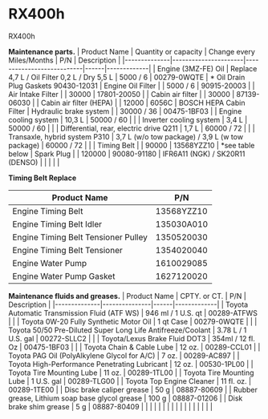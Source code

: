 # RX400h
RX400h

**Maintenance parts.**
| Product Name | Quantity or capacity | Change every Miles/Months | P/N  | Description |
|--------------|----------------------|---------------------------|------|-------------|
| Engine (3MZ-FE) Oil | Replace 4,7 L / Oil Filter 0,2 L / Dry 5,5 L | 5000 / 6 | 00279-0WQTE | * Oil Drain Plug Gaskets 90430-12031
| Engine Oil Filter |  | 5000 / 6 | 90915-20003 |
| Air Intake Filter |  | 30000 | 17801-20050 | 
| Cabin air filter |  | 30000 | 87139-06030 | 
| Cabin air filter (HEPA) |  | 12000 | 6056C | BOSCH HEPA Cabin Filter
| Hydraulic brake system |  | 30000 / 36 | 00475-1BF03 |
| Engine cooling system  | 10,3 L | 50000 / 60 |  |
| Inverter cooling system  | 3,4 L | 50000 / 60 |  |
| Differential, rear, electric drive Q211 | 1,7 L | 60000 / 72 |  | 
| Transaxle, hybrid system P310 | 3,7 L (w/o tow package) / 3,9 L (w tow package) | 60000 / 72 |  | 
| Timing Belt |  | 90000 | 13568YZZ10 | \*see table below
| Spark Plug |  | 120000 | 90080-91180 | IFR6A11 (NGK) / SK20R11 (DENSO)
|  |  |  |  | 

**Timing Belt Replace**

| Product Name | P/N  |
|--------------|------|
| Engine Timing Belt | 13568YZZ10 |
| Engine Timing Belt Idler | 135030A010 |
| Engine Timing Belt Tensioner Pulley | 1350520030 |
| Engine Timing Belt Tensioner | 1354020040 |
| Engine Water Pump | 1610029085 |
| Engine Water Pump Gasket | 1627120020 |


**Maintenance fluids and greases.**
| Product Name | CPTY. or CT.  | P/N  | Description |
|--------------|---------------|------|-------------|
| Toyota Automatic Transmission Fluid (ATF WS) | 946 ml / 1 U.S. qt | 00289-ATFWS |   |
| Toyota 0W-20 Fully Synthetic Motor Oil | 1 qt Case | 00279-0WQTE |  |
| Toyota 50/50 Pre-Diluted Super Long Life Antifreeze/Coolant | 3.78 L / 1 U.S. gal | 00272-SLLC2 |  |
| Toyota/Lexus  Brake Fluid DOT3 | 354ml / 12 fl. Oz | 00475-1BF03 |  |
| Toyota Chain & Cable Lube | 12 oz. | 00289-CCL01 |
| Toyota PAG Oil (PolyAlkylene Glycol for A/C) | 7 oz. | 00289-AC897 |
| Toyota High-Performance Penetrating Lubricant | 12 oz. | 00530-1PL00 |
| Toyota Tire Mounting Lube  | 11 oz. | 00289-1TL00 |
| Toyota Tire Mounting Lube  | 1 U.S. gal | 00289-TLG00 |
| Toyota Top Engine Cleaner | 11 fl. oz. | 00289-1TE00 |
| Disc brake caliper grease | 50 g | 08887-80609 |
| Rubber grease, Lithium soap base glycol grease | 100 g | 08887-01206  |
| Disk brake shim grease | 5 g | 08887-80409 |
|  |  |  |
|  |  |  |
|  |  |  |
|  |  |  |
